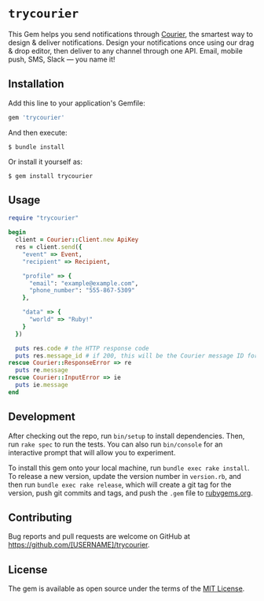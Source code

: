 # `trycourier`

This Gem helps you send notifications through [Courier](https://www.trycourier.com/), the smartest way to design &amp; deliver notifications. Design your notifications once using our drag &amp; drop editor, then deliver to any channel through one API. Email, mobile push, SMS, Slack &mdash; you name it!

## Installation

Add this line to your application's Gemfile:

```ruby
gem 'trycourier'
```

And then execute:

    $ bundle install

Or install it yourself as:

    $ gem install trycourier

## Usage

```ruby
require "trycourier"

begin
  client = Courier::Client.new ApiKey
  res = client.send({
    "event" => Event,
    "recipient" => Recipient,

    "profile" => {
      "email": "example@example.com",
      "phone_number": "555-867-5309"
    },

    "data" => {
      "world" => "Ruby!"
    }
  })

  puts res.code # the HTTP response code
  puts res.message_id # if 200, this will be the Courier message ID for this notification
rescue Courier::ResponseError => re
  puts re.message
rescue Courier::InputError => ie
  puts ie.message
end

```

## Development

After checking out the repo, run `bin/setup` to install dependencies. Then, run `rake spec` to run the tests. You can also run `bin/console` for an interactive prompt that will allow you to experiment.

To install this gem onto your local machine, run `bundle exec rake install`. To release a new version, update the version number in `version.rb`, and then run `bundle exec rake release`, which will create a git tag for the version, push git commits and tags, and push the `.gem` file to [rubygems.org](https://rubygems.org).

## Contributing

Bug reports and pull requests are welcome on GitHub at https://github.com/[USERNAME]/trycourier.

## License

The gem is available as open source under the terms of the [MIT License](https://opensource.org/licenses/MIT).
